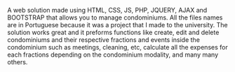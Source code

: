 A web solution made using HTML, CSS, JS, PHP, JQUERY, AJAX and BOOTSTRAP that allows you to manage condominiums. All the files 
names are in Portuguese because it was a project that I made to the university. The solution works great and it preforms 
functions like create, edit and delete condominiums and their respective fractions and events inside the condominium 
such as meetings, cleaning, etc, calculate all the expenses for each fractions depending on the condominium modality, 
and many many others.
